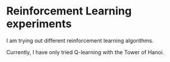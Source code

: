 # Reinforcement Learning experiments

I am trying out different reinforcement learning algorithms.

Currently, I have only tried Q-learning with the Tower of Hanoi.
